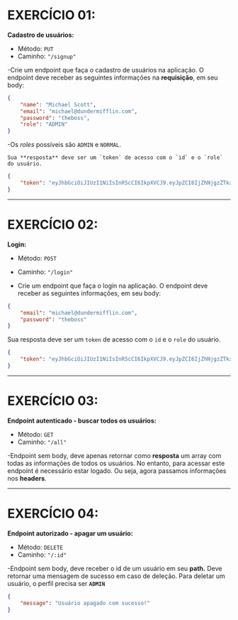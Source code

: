 # EXERCÍCIO 01:

**Cadastro de usuários:**
- Método: `PUT`
- Caminho: `"/signup"`

-Crie um endpoint que faça o cadastro de usuários na aplicação. O endpoint deve receber as seguintes informações na **requisição**, em seu body:

```json
{
	"name": "Michael Scott",
	"email": "michael@dundermifflin.com",
	"password": "theboss",
	"role": "ADMIN"
}
```

-Os *roles* possíveis são `ADMIN` e `NORMAL`.

	Sua **resposta** deve ser um `token` de acesso com o `id` e o `role` do usuário.

```json
{
	"token": "eyJhbGciOiJIUzI1NiIsInR5cCI6IkpXVCJ9.eyJpZCI6IjZhNjgzZTkxLWY1ODMtNDE4ZS04NzRhLWNjNzYzYjZhYThkYSIsImlhdCI6MTU5NzAyNDA4NCwiZXhwIjoxNjI4NTgxNjg0fQ.l6s8rKz1g_qS1uOJWSibWcGhDn-DbO7mWPEPGpLJ01Y"
}
```
---------

# EXERCÍCIO 02:


**Login:**
- Método: `POST`
- Caminho: `"/login"`

- Crie um endpoint que faça o login na aplicação. O endpoint deve receber as seguintes informações, em seu body:

```json
{
	"email": "michael@dundermifflin.com",
	"password": "theboss"
}
```

Sua resposta deve ser um `token` de acesso com o `id` e o `role` do usuário.

```json
{
	"token": "eyJhbGciOiJIUzI1NiIsInR5cCI6IkpXVCJ9.eyJpZCI6IjZhNjgzZTkxLWY1ODMtNDE4ZS04NzRhLWNjNzYzYjZhYThkYSIsImlhdCI6MTU5NzAyNDA4NCwiZXhwIjoxNjI4NTgxNjg0fQ.l6s8rKz1g_qS1uOJWSibWcGhDn-DbO7mWPEPGpLJ01Y"
}
```
-------

# EXERCÍCIO 03:

**Endpoint autenticado - buscar todos os usuários:**
- Método: `GET`
- Caminho: `"/all"`

-Endpoint sem body, deve apenas retornar como **resposta** um array com todas as informações de todos os usuários. No entanto, para acessar este endpoint é necessário estar logado. Ou seja, agora passamos informações nos **headers**.

-----------

# EXERCÍCIO 04:

**Endpoint autorizado - apagar um usuário:** 
- Método: `DELETE`
- Caminho: `"/:id"`

-Endpoint sem body, deve receber o id de um usuário em seu **path.** Deve retornar uma mensagem de sucesso em caso de deleção. Para deletar um usuário, o perfil precisa ser **`ADMIN`**

```json
{
	"message": "Usuário apagado com sucesso!"
}
```